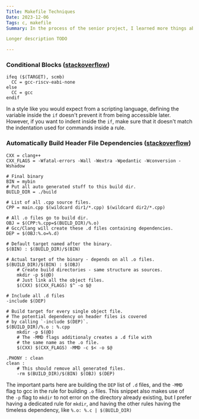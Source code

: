 ```yaml
---
Title: Makefile Techniques
Date: 2023-12-06
Tags: c, makefile
Summary: In the process of the senior project, I learned more things about makefiles

Longer description TODO

---
```



### Conditional Blocks ([stackoverflow](https://stackoverflow.com/questions/6269857/makefile-support-for-multiple-architectures-configurations))

```make
ifeq ($(TARGET), scmb)
  CC = gcc-riscv-eabi-none
else
  CC = gcc
endif
```

In a style like you would expect from a scripting language, defining the variable inside the `if` doesn't prevent it from being accessible later. However, if you want to indent inside the `if`, make sure that it doesn't match the indentation used for commands inside a rule.

### Automatically Build Header File Dependencies ([stackoverflow](https://stackoverflow.com/questions/2394609/makefile-header-dependencies))

```make
CXX = clang++
CXX_FLAGS = -Wfatal-errors -Wall -Wextra -Wpedantic -Wconversion -Wshadow

# Final binary
BIN = mybin
# Put all auto generated stuff to this build dir.
BUILD_DIR = ./build

# List of all .cpp source files.
CPP = main.cpp $(wildcard dir1/*.cpp) $(wildcard dir2/*.cpp)

# All .o files go to build dir.
OBJ = $(CPP:%.cpp=$(BUILD_DIR)/%.o)
# Gcc/Clang will create these .d files containing dependencies.
DEP = $(OBJ:%.o=%.d)

# Default target named after the binary.
$(BIN) : $(BUILD_DIR)/$(BIN)

# Actual target of the binary - depends on all .o files.
$(BUILD_DIR)/$(BIN) : $(OBJ)
    # Create build directories - same structure as sources.
    mkdir -p $(@D)
    # Just link all the object files.
    $(CXX) $(CXX_FLAGS) $^ -o $@

# Include all .d files
-include $(DEP)

# Build target for every single object file.
# The potential dependency on header files is covered
# by calling `-include $(DEP)`.
$(BUILD_DIR)/%.o : %.cpp
    mkdir -p $(@D)
    # The -MMD flags additionaly creates a .d file with
    # the same name as the .o file.
    $(CXX) $(CXX_FLAGS) -MMD -c $< -o $@

.PHONY : clean
clean :
    # This should remove all generated files.
    -rm $(BUILD_DIR)/$(BIN) $(OBJ) $(DEP)
```

The important parts here are building the `DEP` list of `.d` files, and the `-MMD` flag to gcc in the rule for building `.o` files. This snippet also makes use of the `-p` flag to `mkdir` to not error on the directory already existing, but I prefer having a dedicated rule for `mkdir`, and having the other rules having the timeless dependency, like `%.o: %.c | $(BUILD_DIR)`